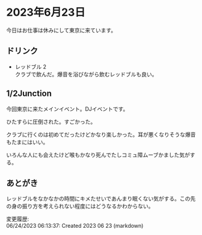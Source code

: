 # 2023年6月23日

今日はお仕事は休みにして東京に来ています。

## ドリンク

- レッドブル 2   
クラブで飲んだ。爆音を浴びながら飲むレッドブルも良い。

## 1/2Junction

今回東京に来たメインイベント。DJイベントです。

ひたすらに圧倒された。すごかった。

クラブに行くのは初めてだったけどかなり楽しかった。耳が悪くなりそうな爆音もたまにはいい。

いろんな人にも会えたけど喉もかなり死んでたしコミュ障ムーブかました気がする。

## あとがき

レッドブルをなかなかの時間にキメたせいであんまり眠くない気がする。この先の身の振り方を考えられない程度にはどうなるかわからない。

変更履歴:  
06/24/2023 06:13:37: Created 2023 06 23 (markdown)  

